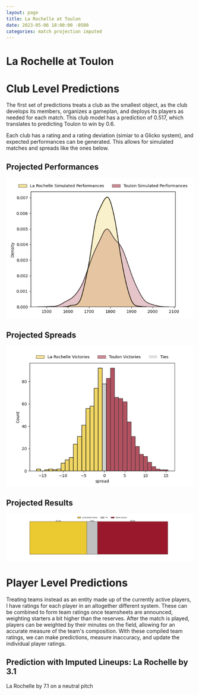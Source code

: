 ```yaml
---  
layout: page  
title: La Rochelle at Toulon  
date: 2023-05-06 18:00:00 -0500  
categories: match projection imputed  
---
```

# La Rochelle at Toulon

# Club Level Predictions


The first set of predictions treats a club as the smallest object, as the club develops its members, organizes a gameplan, and deploys its players as needed for each match. This club model has a prediction of 0.517, which translates to predicting Toulon to win by 0.6.

Each club has a rating and a rating deviation (simiar to a Glicko system), and expected performances can be generated. This allows for simulated matches and spreads like the ones below.
## Projected Performances


![Projected Performances](plots/performances_2023-05-06-Toulon-LaRochelle.png)
## Projected Spreads


![Projected Spreads](plots/spreads_2023-05-06-Toulon-LaRochelle.png)
## Projected Results


![Projected Results](plots/resultbar_2023-05-06-Toulon-LaRochelle.png)
# Player Level Predictions


Treating teams instead as an entity made up of the currently active players, I have ratings for each player in an altogether different system. These can be combined to form team ratings once teamsheets are announced, weighting starters a bit higher than the reserves. After the match is played, players can be weighted by their minutes on the field, allowing for an accurate measure of the team's composition. With these compiled team ratings, we can make predictions, measure inaccuracy, and update the individual player ratings.
## Prediction with Imputed Lineups: La Rochelle by 3.1


La Rochelle by 7.1 on a neutral pitch

